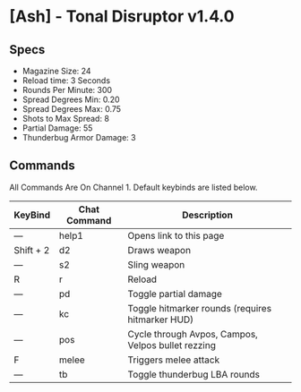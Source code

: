 # [Ash] - Tonal Disruptor v1.4.0
## Specs
- Magazine Size: 24
- Reload time: 3 Seconds
- Rounds Per Minute: 300
- Spread Degrees Min: 0.20
- Spread Degrees Max: 0.75
- Shots to Max Spread: 8
- Partial Damage: 55
- Thunderbug Armor Damage: 3
  
## Commands
All Commands Are On Channel 1. Default keybinds are listed below.

| KeyBind      | Chat Command | Description                                                 
|--------------|--------------|-------------------------------------------------------------
| —            | help1        | Opens link to this page                                     
| Shift + 2    | d2           | Draws weapon                                                
| —            | s2           | Sling weapon                                                
| R            | r            | Reload                                                      
| —            | pd           | Toggle partial damage                                       
| —            | kc           | Toggle hitmarker rounds (requires hitmarker HUD)            
| —            | pos          | Cycle through Avpos, Campos, Velpos bullet rezzing         
| F            | melee        | Triggers melee attack                                                          
| —            | tb           | Toggle thunderbug LBA rounds                                      
